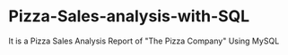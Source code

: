 # Pizza-Sales-analysis-with-SQL
It is a Pizza Sales Analysis Report of "The Pizza Company" Using MySQL 
